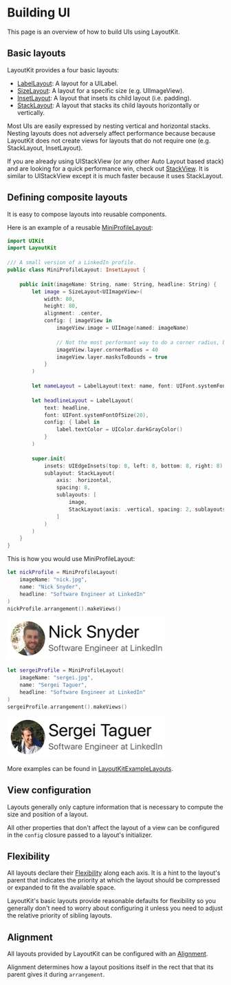 # Building UI

This page is an overview of how to build UIs using LayoutKit.

## Basic layouts

LayoutKit provides a four basic layouts:

- [LabelLayout](https://github.com/linkedin/LayoutKit/LayoutKit/Layouts/LabelLayout.swift): A layout for a UILabel.
- [SizeLayout](https://github.com/linkedin/LayoutKit/LayoutKit/Layouts/SizeLayout.swift): A layout for a specific size (e.g. UIImageView).
- [InsetLayout](https://github.com/linkedin/LayoutKit/LayoutKit/Layouts/InsetLayout.swift): A layout that insets its child layout (i.e. padding).
- [StackLayout](https://github.com/linkedin/LayoutKit/LayoutKit/Layouts/StackLayout.swift): A layout that stacks its child layouts horizontally or vertically.

Most UIs are easily expressed by nesting vertical and horizontal stacks. Nesting layouts does not adversely affect performance because because LayoutKit does not create views for layouts that do not require one (e.g. StackLayout, InsetLayout).

If you are already using UIStackView (or any other Auto Layout based stack) and are looking for a quick performance win, check out [StackView](https://github.com/linkedin/LayoutKit/LayoutKit/Views/StackView.swift). It is similar to UIStackView except it is much faster because it uses StackLayout.

## Defining composite layouts

It is easy to compose layouts into reusable components.

Here is an example of a reusable [MiniProfileLayout](https://github.com/linkedin/LayoutKit/LayoutKitExampleLayouts/MiniProfileLayout.swift):

```swift
import UIKit
import LayoutKit

/// A small version of a LinkedIn profile.
public class MiniProfileLayout: InsetLayout {

    public init(imageName: String, name: String, headline: String) {
        let image = SizeLayout<UIImageView>(
            width: 80,
            height: 80,
            alignment: .center,
            config: { imageView in
                imageView.image = UIImage(named: imageName)

                // Not the most performant way to do a corner radius, but this is just a demo.
                imageView.layer.cornerRadius = 40
                imageView.layer.masksToBounds = true
            }
        )

        let nameLayout = LabelLayout(text: name, font: UIFont.systemFontOfSize(40))

        let headlineLayout = LabelLayout(
            text: headline,
            font: UIFont.systemFontOfSize(20),
            config: { label in
                label.textColor = UIColor.darkGrayColor()
            }
        )

        super.init(
            insets: UIEdgeInsets(top: 8, left: 8, bottom: 8, right: 8),
            sublayout: StackLayout(
                axis: .horizontal,
                spacing: 8,
                sublayouts: [
                    image,
                    StackLayout(axis: .vertical, spacing: 2, sublayouts: [nameLayout, headlineLayout])
                ]
            )
        )
    }
}
```

This is how you would use MiniProfileLayout:

```swift
let nickProfile = MiniProfileLayout(
    imageName: "nick.jpg",
    name: "Nick Snyder",
    headline: "Software Engineer at LinkedIn"
)
nickProfile.arrangement().makeViews()
```

![Nick's profile](img/nick.png)

```swift
let sergeiProfile = MiniProfileLayout(
    imageName: "sergei.jpg",
    name: "Sergei Taguer",
    headline: "Software Engineer at LinkedIn"
)
sergeiProfile.arrangement().makeViews()
```

![Sergei's profile](img/sergei.png)

More examples can be found in [LayoutKitExampleLayouts](https://github.com/linkedin/LayoutKit/LayoutKitExampleLayouts).

## View configuration

Layouts generally only capture information that is necessary to compute the size and position of a layout.

All other properties that don't affect the layout of a view can be configured in the `config` closure passed to a layout's initializer.

## Flexibility

All layouts declare their [Flexibility](https://github.com/linkedin/LayoutKit/LayoutKit/Flexibility.swift) along each axis. It is a hint to the layout's parent that indicates the priority at which the layout should be compressed or expanded to fit the available space.

LayoutKit's basic layouts provide reasonable defaults for flexibility so you generally don't need to worry about configuring it unless you need to adjust the relative priority of sibling layouts.

## Alignment

All layouts provided by LayoutKit can be configured with an [Alignment](https://github.com/linkedin/LayoutKit/LayoutKit/Alignment.swift).

Alignment determines how a layout positions itself in the rect that that its parent gives it during `arrangement`.
